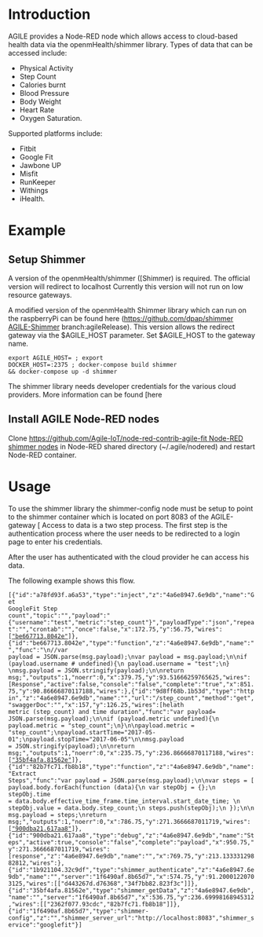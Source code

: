 # Introduction 

AGILE provides a Node-RED node which allows access to cloud-based health data via the openmHealth/shimmer library. 
Types of data that can be accessed include:
* Physical Activity
* Step Count
* Calories burnt
* Blood Pressure
* Body Weight
* Heart Rate
* Oxygen Saturation.

Supported platforms include:
* Fitbit
* Google Fit
* Jawbone UP
* Misfit
* RunKeeper
* Withings
* iHealth.
 

# Example  
## Setup Shimmer
A version of the openmHealth/shimmer ([Shimmer) is required. The official version will redirect to localhost Currently this version will not run on low resource gateways.

A modified version of the openmHealth Shimmer library which can run on the raspberryPi can be found here ([https://github.com/dpap/shimmer AGILE-Shimmer](https://github.com/openmhealth/shimmer]) branch:agileRelease). This version allows the redirect gateway via the $AGILE_HOST parameter. 
Set $AGILE_HOST to the gateway name.  

<code><pre>export AGILE_HOST=<local gateway name> ;  export DOCKER_HOST=<local gateway name>:2375 ;  docker-compose build shimmer && docker-compose up -d shimmer </pre></code>

The shimmer library needs developer credentials for the various cloud providers. More information can be found [here
 
## Install AGILE Node-RED nodes  
Clone  [https://github.com/Agile-IoT/node-red-contrib-agile-fit Node-RED shimmer nodes](https://github.com/openmhealth/shimmer]) in Node-RED shared directory (~<user-dir>/.agile/nodered) and restart Node-RED container. 
 
# Usage 

To use the shimmer library the shimmer-config node must be setup to point to the shimmer container which is located on port 8083 of the AGILE-gateway [
Access to data is a two step process. The first step is the authentication process where the user needs to be redirected to a login page to enter his credentials. 

After the user has authenticated with the cloud provider he can access his data.
 
The following example shows this flow.  

<code>[{"id":"a78fd93f.a6a53","type":"inject","z":"4a6e8947.6e9db","name":"Get GoogleFit Step count","topic":"","payload":"{\"username\":\"test\",\"metric\":\"step_count\"}","payloadType":"json","repeat":"","crontab":"","once":false,"x":172.75,"y":56.75,"wires":[["be667713.8042e"]([File:Shimmer-config.jpg|400px]])]},{"id":"be667713.8042e","type":"function","z":"4a6e8947.6e9db","name":"","func":"\n//var payload = JSON.parse(msg.payload);\nvar payload = msg.payload;\n\nif (payload.username # undefined){\n    payload.username = \"test\";\n}    \nmsg.payload = JSON.stringify(payload);\n\nreturn msg;","outputs":1,"noerr":0,"x":379.75,"y":93.51666259765625,"wires":[Response","active":false,"console":"false","complete":"true","x":851.75,"y":90.86666870117188,"wires":[](["1b921104.32c9df"]]},{"id":"d443267d.d76368","type":"debug","z":"4a6e8947.6e9db","name":"authentication)},{"id":"9d8ff68b.1b53d","type":"http in","z":"4a6e8947.6e9db","name":"","url":"/step_count","method":"get","swaggerDoc":"","x":157,"y":126.25,"wires":[helath metric (step_count) and time duration","func":"var payload= JSON.parse(msg.payload);\n\nif (payload.metric  undefined){\n    payload.metric = \"step_count\";\n}\n\npayload.metric = \"step_count\";\npayload.startTime=\"2017-05-01\";\npayload.stopTime=\"2017-06-05\"\n\nmsg.payload = JSON.stringify(payload);\n\nreturn msg;","outputs":1,"noerr":0,"x":235.75,"y":236.86666870117188,"wires":[["35bf4afa.81562e"](["be667713.8042e"]]},{"id":"34f7bb82.823f3c","type":"function","z":"4a6e8947.6e9db","name":"set)]},{"id":"82b7fc71.fb8b18","type":"function","z":"4a6e8947.6e9db","name":"Extract Steps","func":"var payload = JSON.parse(msg.payload);\n\nvar steps = [   payload.body.forEach(function (data){\n        var stepObj = {};\n        stepObj.time = data.body.effective_time_frame.time_interval.start_date_time;    \n        stepObj.value = data.body.step_count;\n        steps.push(stepObj);\n    });\n\n    msg.payload = steps;\nreturn msg;","outputs":1,"noerr":0,"x":786.75,"y":271.3666687011719,"wires":[["900dba21.617aa8"](];\n)]},{"id":"900dba21.617aa8","type":"debug","z":"4a6e8947.6e9db","name":"Steps","active":true,"console":"false","complete":"payload","x":950.75,"y":271.3666687011719,"wires":[response","z":"4a6e8947.6e9db","name":"","x":769.75,"y":213.13333129882812,"wires":[](]},{"id":"2362f077.93cdc","type":"http)},{"id":"1b921104.32c9df","type":"shimmer_authenticate","z":"4a6e8947.6e9db","name":"","server":"1f6490af.8b65d7","x":574.75,"y":91.20001220703125,"wires":[["d443267d.d76368","34f7bb82.823f3c"]]},{"id":"35bf4afa.81562e","type":"shimmer_getData","z":"4a6e8947.6e9db","name":"","server":"1f6490af.8b65d7","x":536.75,"y":236.69998168945312,"wires":[["2362f077.93cdc","82b7fc71.fb8b18"]]},{"id":"1f6490af.8b65d7","type":"shimmer-config","z":"","shimmer_server_url":"http://localhost:8083","shimmer_service":"googlefit"}]</code> 
